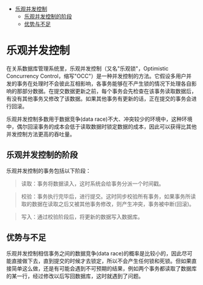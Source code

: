 
<!--toc:start-->
- [乐观并发控制](#乐观并发控制)
  - [乐观并发控制的阶段](#乐观并发控制的阶段)
  - [优势与不足](#优势与不足)
<!--toc:end-->

# 乐观并发控制

在关系数据库管理系统里，乐观并发控制（又名"乐观锁"，Optimistic
Concurrency
Control，缩写"OCC"）是一种并发控制的方法。它假设多用户并发的事务在处理时不会彼此互相影响，各事务能够在不产生锁的情况下处理各自影响的那部分数据。在提交数据更新之前，每个事务会先检查在该事务读取数据后，有没有其他事务又修改了该数据。如果其他事务有更新的话，正在提交的事务会进行回滚。

乐观并发控制多数用于数据竞争(data
race)不大、冲突较少的环境中，这种环境中，偶尔回滚事务的成本会低于读取数据时锁定数据的成本，因此可以获得比其他并发控制方法更高的吞吐量。

## 乐观并发控制的阶段

乐观并发控制的事务包括以下阶段：

> 读取：事务将数据读入，这时系统会给事务分派一个时间戳。

> 校验：事务执行完毕后，进行提交。这时同步校验所有事务，如果事务所读取的数据在读取之后又被其他事务修改，则产生冲突，事务被中断(回滚)。

> 写入：通过校验阶段后，将更新的数据写入数据库。

## 优势与不足

乐观并发控制相信事务之间的数据竞争(data
race)的概率是比较小的，因此尽可能直接做下去，直到提交的时候才去锁定，所以不会产生任何锁和死锁。但如果直接简单这么做，还是有可能会遇到不可预期的结果，例如两个事务都读取了数据库的某一行，经过修改以后写回数据库，这时就遇到了问题。
